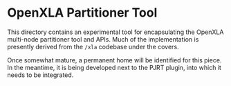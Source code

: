 # OpenXLA Partitioner Tool

This directory contains an experimental tool for encapsulating the OpenXLA
multi-node partitioner tool and APIs. Much of the implementation is presently
derived from the `/xla` codebase under the covers.

Once somewhat mature, a permanent home will be identified for this
piece. In the meantime, it is being developed next to the PJRT plugin, into
which it needs to be integrated.
